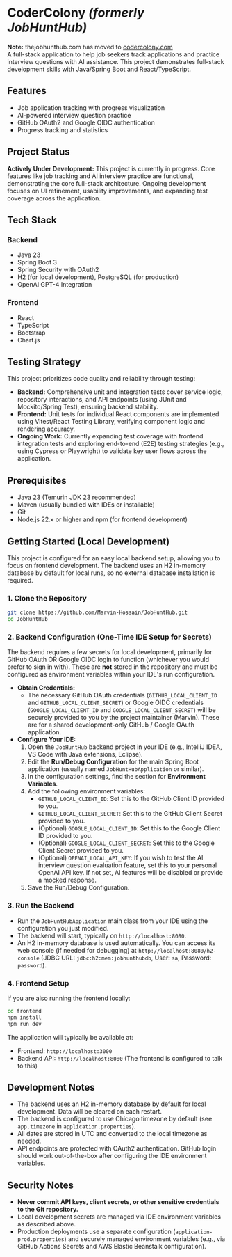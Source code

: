 # CoderColony *(formerly JobHuntHub)*
**Note:** thejobhunthub.com has moved to [codercolony.com](https://codercolony.com)\
A full-stack application to help job seekers track applications and practice interview questions with AI assistance. This project demonstrates full-stack development skills with Java/Spring Boot and React/TypeScript.

## Features
- Job application tracking with progress visualization
- AI-powered interview question practice
- GitHub OAuth2 and Google OIDC authentication
- Progress tracking and statistics

## Project Status
**Actively Under Development:** This project is currently in progress. Core features like job tracking and AI interview practice are functional, demonstrating the core full-stack architecture. Ongoing development focuses on UI refinement, usability improvements, and expanding test coverage across the application.

## Tech Stack
### Backend
- Java 23
- Spring Boot 3
- Spring Security with OAuth2
- H2 (for local development), PostgreSQL (for production)
- OpenAI GPT-4 Integration

### Frontend
- React
- TypeScript
- Bootstrap
- Chart.js

## Testing Strategy
This project prioritizes code quality and reliability through testing:

*   **Backend:** Comprehensive unit and integration tests cover service logic, repository interactions, and API endpoints (using JUnit and Mockito/Spring Test), ensuring backend stability.
*   **Frontend:** Unit tests for individual React components are implemented using Vitest/React Testing Library, verifying component logic and rendering accuracy.
*   **Ongoing Work:** Currently expanding test coverage with frontend integration tests and exploring end-to-end (E2E) testing strategies (e.g., using Cypress or Playwright) to validate key user flows across the application.

## Prerequisites
- Java 23 (Temurin JDK 23 recommended)
- Maven (usually bundled with IDEs or installable)
- Git
- Node.js 22.x or higher and npm (for frontend development)

## Getting Started (Local Development)
This project is configured for an easy local backend setup, allowing you to focus on frontend development. The backend uses an H2 in-memory database by default for local runs, so no external database installation is required.

### 1. Clone the Repository
```bash
git clone https://github.com/Marvin-Hossain/JobHuntHub.git
cd JobHuntHub
```

### 2. Backend Configuration (One-Time IDE Setup for Secrets)
The backend requires a few secrets for local development, primarily for GitHub OAuth OR Google OIDC login to function (whichever you would prefer to sign in with). These are **not** stored in the repository and must be configured as environment variables within your IDE's run configuration.

*   **Obtain Credentials:**
    *   The necessary GitHub OAuth credentials (`GITHUB_LOCAL_CLIENT_ID` and `GITHUB_LOCAL_CLIENT_SECRET`) or Google OIDC credentials (`GOOGLE_LOCAL_CLIENT_ID` and `GOOGLE_LOCAL_CLIENT_SECRET`) will be securely provided to you by the project maintainer (Marvin). These are for a shared development-only GitHub / Google OAuth application.
*   **Configure Your IDE:**
    1.  Open the `JobHuntHub` backend project in your IDE (e.g., IntelliJ IDEA, VS Code with Java extensions, Eclipse).
    2.  Edit the **Run/Debug Configuration** for the main Spring Boot application (usually named `JobHuntHubApplication` or similar).
    3.  In the configuration settings, find the section for **Environment Variables**.
    4.  Add the following environment variables:
        *   `GITHUB_LOCAL_CLIENT_ID`: Set this to the GitHub Client ID provided to you.
        *   `GITHUB_LOCAL_CLIENT_SECRET`: Set this to the GitHub Client Secret provided to you.
        *    (Optional) `GOOGLE_LOCAL_CLIENT_ID`: Set this to the Google Client ID provided to you.
        *   (Optional) `GOOGLE_LOCAL_CLIENT_SECRET`: Set this to the Google Client Secret provided to you.
        *   (Optional) `OPENAI_LOCAL_API_KEY`: If you wish to test the AI interview question evaluation feature, set this to your personal OpenAI API key. If not set, AI features will be disabled or provide a mocked response.
    5.  Save the Run/Debug Configuration.

### 3. Run the Backend
*   Run the `JobHuntHubApplication` main class from your IDE using the configuration you just modified.
*   The backend will start, typically on `http://localhost:8080`.
*   An H2 in-memory database is used automatically. You can access its web console (if needed for debugging) at `http://localhost:8080/h2-console` (JDBC URL: `jdbc:h2:mem:jobhunthubdb`, User: `sa`, Password: `password`).

### 4. Frontend Setup
If you are also running the frontend locally:
```bash
cd frontend
npm install
npm run dev
```

The application will typically be available at:
- Frontend: `http://localhost:3000`
- Backend API: `http://localhost:8080` (The frontend is configured to talk to this)

## Development Notes
- The backend uses an H2 in-memory database by default for local development. Data will be cleared on each restart.
- The backend is configured to use Chicago timezone by default (see `app.timezone` in `application.properties`).
- All dates are stored in UTC and converted to the local timezone as needed.
- API endpoints are protected with OAuth2 authentication. GitHub login should work out-of-the-box after configuring the IDE environment variables.

## Security Notes
- **Never commit API keys, client secrets, or other sensitive credentials to the Git repository.**
- Local development secrets are managed via IDE environment variables as described above.
- Production deployments use a separate configuration (`application-prod.properties`) and securely managed environment variables (e.g., via GitHub Actions Secrets and AWS Elastic Beanstalk configuration).